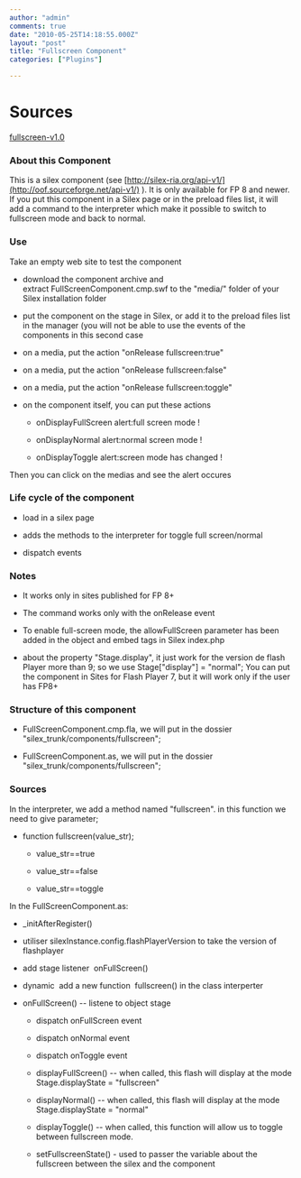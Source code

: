 ```yaml
---
author: "admin"
comments: true
date: "2010-05-25T14:18:55.000Z"
layout: "post"
title: "Fullscreen Component"
categories: ["Plugins"]

---
```

# Sources


[fullscreen-v1.0](http://wp-manager.silex-ria.org/wp-content/uploads/2010/05/fullscreen-v10.zip)


### About this Component


This is a silex component (see [http://silex-ria.org/api-v1/](http://oof.sourceforge.net/api-v1/) ). It is only available for FP 8 and newer.
If you put this component in a Silex page or in the preload files list, it will add a command to the interpreter which make it possible to switch to fullscreen mode and back to normal.


### Use


Take an empty web site to test the component




  * download the component archive and extract FullScreenComponent.cmp.swf to the "media/" folder of your Silex installation folder


  * put the component on the stage in Silex, or add it to the preload files list in the manager (you will not be able to use the events of the components in this second case


  * on a media, put the action "onRelease fullscreen:true"


  * on a media, put the action "onRelease fullscreen:false"


  * on a media, put the action "onRelease fullscreen:toggle"


  * on the component itself, you can put these actions


    * onDisplayFullScreen alert:full screen mode !


    * onDisplayNormal alert:normal screen mode !


    * onDisplayToggle alert:screen mode has changed !





Then you can click on the medias and see the alert occures


### Life cycle of the component






  * load in a silex page


  * adds the methods to the interpreter for toggle full screen/normal


  * dispatch events




### Notes






  * It works only in sites published for FP 8+


  * The command works only with the onRelease event


  * To enable full-screen mode, the allowFullScreen parameter has been added in the object and embed tags in Silex index.php


  * about the property "Stage.display", it just work for the version de flash Player more than 9; so we use Stage["display"] = "normal"; You can put the component in Sites for Flash Player 7, but it will work only if the user has FP8+




### Structure of this component






  * FullScreenComponent.cmp.fla, we will put in the dossier "silex_trunk/components/fullscreen";




  * FullScreenComponent.as, we will put in the dossier "silex_trunk/components/fullscreen";




### Sources


In the interpreter, we add a method named "fullscreen". in this function we need to give parameter;




  * function fullscreen(value_str);


    * value_str==true


    * value_str==false


    * value_str==toggle





In the FullScreenComponent.as:


  * _initAfterRegister()


  * utiliser silexInstance.config.flashPlayerVersion to take the version of flashplayer


  * add stage listener  onFullScreen()


  * dynamic  add a new function  fullscreen() in the class interperter



* onFullScreen() -- listene to object stage




  * dispatch onFullScreen event


  * dispatch onNormal event


  * dispatch onToggle event








  * displayFullScreen() -- when called, this flash will display at the mode Stage.displayState = "fullscreen"




  * displayNormal() -- when called, this flash will display at the mode Stage.displayState = "normal"




  * displayToggle() -- when called, this function will allow us to toggle between fullscreen mode.


  * setFullscreenState() - used to passer the variable about the fullscreen between the silex and the component




